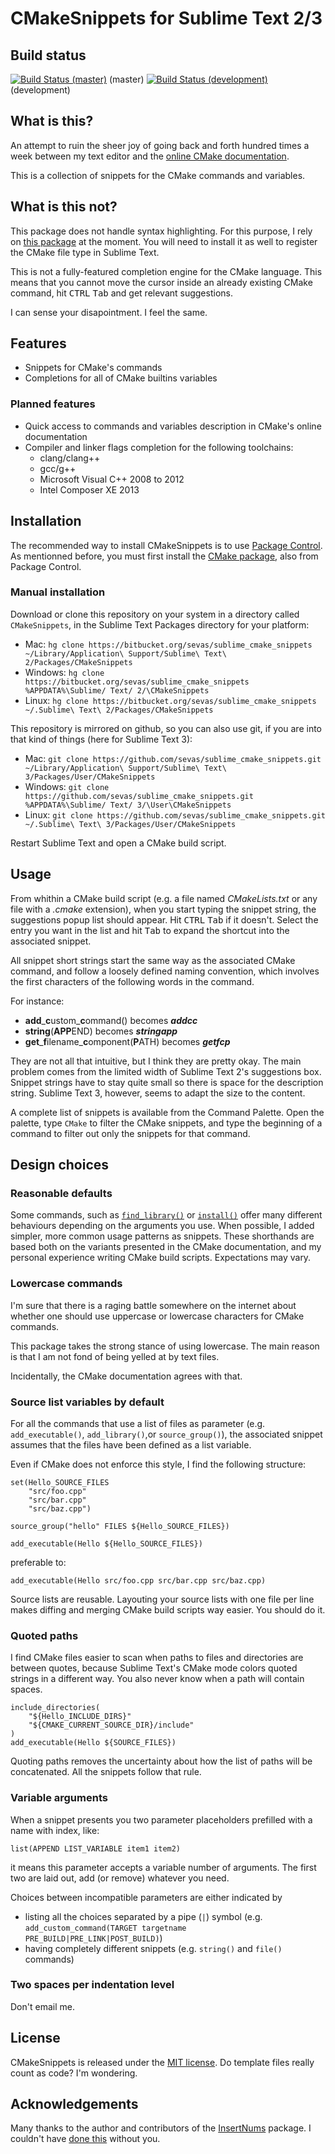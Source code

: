 
# CMakeSnippets for Sublime Text 2/3 

## Build status

[![Build Status (master)](https://travis-ci.org/sevas/sublime_cmake_snippets.png?branch=master)](https://travis-ci.org/sevas/sublime_cmake_snippets) (master)
[![Build Status (development)](https://travis-ci.org/sevas/sublime_cmake_snippets.png?branch=git/development)](https://travis-ci.org/sevas/sublime_cmake_snippets) (development)


## What is this?

An attempt to ruin the sheer joy of going back and forth hundred times a week between my text editor and the [online CMake documentation](http://www.cmake.org/cmake/help/v2.8.12/cmake.htm).

This is a collection of snippets for the CMake commands and variables.

## What is this not?

This package does not handle syntax highlighting. For this purpose, I rely on [this package](https://github.com/jcowgar/CMake-Sublime-Package) at the moment. You will need to install it as well to register the CMake file type in Sublime Text.

This is not a fully-featured completion engine for the CMake language. This means that you cannot move the cursor inside an already existing CMake command, hit <kbd>CTRL</kbd> <kbd>Tab</kbd> and get relevant suggestions. 

I can sense your disapointment. I feel the same.


## Features

- Snippets for CMake's commands
- Completions for all of CMake builtins variables 

### Planned features

- Quick access to commands and variables description in CMake's online documentation
- Compiler and linker flags completion for the following toolchains:
    - clang/clang++
    - gcc/g++
    - Microsoft Visual C++ 2008 to 2012
    - Intel Composer XE 2013


## Installation

The recommended way to install CMakeSnippets is to use [Package Control][wbond].
As mentionned before, you must first install the [CMake package](https://sublime.wbond.net/packages/CMake), also from Package Control.

### Manual installation

Download or clone this repository on your system in a directory called ``CMakeSnippets``, in the Sublime Text Packages directory for your platform:

- Mac: ``hg clone https://bitbucket.org/sevas/sublime_cmake_snippets ~/Library/Application\ Support/Sublime\ Text\ 2/Packages/CMakeSnippets``
- Windows: ``hg clone https://bitbucket.org/sevas/sublime_cmake_snippets %APPDATA%\Sublime/ Text/ 2/\CMakeSnippets``
- Linux: ``hg clone https://bitbucket.org/sevas/sublime_cmake_snippets ~/.Sublime\ Text\ 2/Packages/CMakeSnippets``

This repository is mirrored on github, so you can also use git, if you are into that kind of things (here for Sublime Text 3):

- Mac: ``git clone https://github.com/sevas/sublime_cmake_snippets.git ~/Library/Application\ Support/Sublime\ Text\ 3/Packages/User/CMakeSnippets``
- Windows: ``git clone https://github.com/sevas/sublime_cmake_snippets.git %APPDATA%\Sublime/ Text/ 3/\User\CMakeSnippets``
- Linux: ``git clone https://github.com/sevas/sublime_cmake_snippets.git ~/.Sublime\ Text\ 3/Packages/User/CMakeSnippets``


Restart Sublime Text and open a CMake build script.


## Usage

From whithin a CMake build script (e.g. a file named *CMakeLists.txt* or any file with a *.cmake* extension), when you start typing the snippet string, the suggestions popup list should appear. Hit <kbd>CTRL</kbd> <kbd>Tab</kbd> if it doesn't. Select the entry you want in the list and hit <kbd>Tab</kbd> to expand the shortcut into the associated snippet. 

All snippet short strings start the same way as the associated CMake command, and follow a loosely defined naming convention, which involves the first characters of the following words in the command. 

For instance:

- **add**\_**c**ustom\_**c**ommand() becomes _**addcc**_
- **string**(**APP**END) becomes _**stringapp**_
- **get**\_**f**ilename\_**c**omponent(**P**ATH) becomes _**getfcp**_

They are not all that intuitive, but I think they are pretty okay.
The main problem comes from the limited width of Sublime Text 2's suggestions box. Snippet strings have to stay quite small so there is space for the description string. Sublime Text 3, however, seems to adapt the size to the content.

A complete list of snippets is available from the Command Palette. Open the palette, type ``CMake`` to filter the CMake snippets, and type the beginning of a command to filter out only the snippets for that command. 


## Design choices

### Reasonable defaults

Some commands, such as [``find_library()``][cmake_find_library] or [``install()``][cmake_install] offer many different behaviours depending on the arguments you use. When possible, I added simpler, more common usage patterns as snippets. These shorthands are based both on the variants presented in the CMake documentation, and my personal experience writing CMake build scripts. Expectations may vary.



### Lowercase commands

I'm sure that there is a raging battle somewhere on the internet about whether one should use uppercase or lowercase characters for CMake commands. 

This package takes the strong stance of using lowercase. The main reason is that I am not fond of being yelled at by text files. 

Incidentally, the CMake documentation agrees with that.

### Source list variables by default

For all the commands that use a list of files as parameter (e.g. ``add_executable()``, ``add_library()``,or ``source_group()``), the associated snippet assumes that the files have been defined as a list variable. 

Even if CMake does not enforce this style, I find the following structure:

```
set(Hello_SOURCE_FILES 
    "src/foo.cpp" 
    "src/bar.cpp" 
    "src/baz.cpp")

source_group("hello" FILES ${Hello_SOURCE_FILES})

add_executable(Hello ${Hello_SOURCE_FILES})
```

preferable to:

```
add_executable(Hello src/foo.cpp src/bar.cpp src/baz.cpp)
```

Source lists are reusable. Layouting your source lists with one file per line makes diffing and merging CMake build scripts way easier. You should do it.


### Quoted paths

I find CMake files easier to scan when paths to files and directories are between quotes, because Sublime Text's CMake mode colors quoted strings in a different way.
You also never know when a path will contain spaces.

```
include_directories(
    "${Hello_INCLUDE_DIRS}"
    "${CMAKE_CURRENT_SOURCE_DIR}/include"
)
add_executable(Hello ${SOURCE_FILES})
```

Quoting paths removes the uncertainty about how the list of paths will be concatenated. All the snippets follow that rule.

### Variable arguments

When a snippet presents you two parameter placeholders prefilled with a name with index, like:

```
list(APPEND LIST_VARIABLE item1 item2)
```

it means this parameter accepts a variable number of arguments. The first two are laid out, add (or remove) whatever you need.

Choices between incompatible parameters are either indicated by 

- listing all the choices separated by a pipe (``|``) symbol (e.g. ``add_custom_command(TARGET targetname PRE_BUILD|PRE_LINK|POST_BUILD)``)
- having completely different snippets (e.g. ``string()`` and ``file()`` commands)

### Two spaces per indentation level

Don't email me.     

## License

CMakeSnippets is released under the [MIT license][opensource]. Do template files really count as code? I'm wondering.



## Acknowledgements

Many thanks to the author and contributors of the [InsertNums][insertnums] package. I couldn't have [done this][happynumbering] without you.


[wbond]: http://wbond.net/sublime_packages/package_control
[insertnums]: https://github.com/jbrooksuk/InsertNums
[opensource]: http://www.opensource.org/licenses/MIT
[happynumbering]: https://bitbucket.org/sevas/sublime_cmake_snippets/src/b827bbd909fc15d8fa956061fb517541d9a433b5/snippets/find_package_allopts.sublime-snippet?at=default
[cmake_find_library]: http://www.cmake.org/cmake/help/v2.8.12/cmake.html#command:find_library
[cmake_install]: http://www.cmake.org/cmake/help/v2.8.12/cmake.html#command:install
